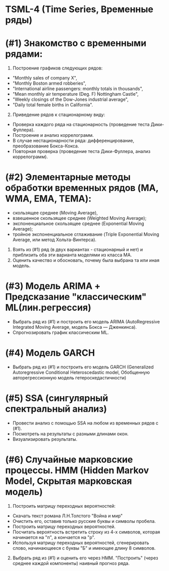 # TSML-4 (Time Series, Временные ряды)

# (#1) Знакомство с временными рядами:
1. Построение графиков следующих рядов:
 - "Monthly sales of company X",
 - "Monthly Boston armed robberies",
 - "International airline passengers: monthly totals in thousands",
 - "Mean monthly air temperature (Deg. F) Nottingham Castle",
 - "Weekly closings of the Dow-Jones industrial average",
 - "Daily total female births in California".
2.  Приведение рядов к стационарному виду:
- Проверка каждого ряда на стационарность (проведение теста Дики-Фуллера). 
- Построение и анализ коррелограмм. 
- В случае нестационарности ряда: дифференцирование, преобразование Бокса-Кокса.
- Повторная проверка (проведение теста Дики-Фуллера, анализ коррелограмм).

# (#2) Элементарные методы обработки временных рядов (MA, WMA, EMA, TEMA):
- скользящее среднее (Moving Average), 
- взвешенное скользящее среднее (Weighted Moving Average);
- экспоненциальное скользящее среднее (Exponential Moving Average);
- тройное экспоненциальное сглаживание (Triple Exponential Moving Average, или метод Хольта-Винтерса).
1. Взять из (#1) ряд (в двух вариантах - стационарный и нет) и приблизить оба эти варианта моделями из класса MA. 
2. Оценить качество и обосновать, почему была выбрана та или иная модель.

# (#3) Модель ARIMA + Предсказание "классическим" ML(лин.регрессия)
- Выбрать ряд из (#1) и построить его модель ARIMA (AutoRegressive Integrated Moving Average, модель Бокса — Дженкинса). 
- Спрогнозировать график классическим ML.

# (#4) Модель GARCH
- Выбрать ряд из (#1) и построить его модель GARCH 
(Generalized Autoregressive Conditional Heteroscedastic model, Обобщенную авторегрессионную модель гетероскедастичности)

# (#5) SSA (сингулярный спектральный анализ)
- Провести анализ с помощью SSA на любом из временных рядов с (#1). 
- Посмотреть на результаты с разными длинами окон. 
- Визуализировать результаты.

# (#6) Случайные марковские процессы. HMM (Hidden Markov Model, Скрытая марковская модель)
1. Построить матрицу переходных вероятностей:
- Скачать текст романа Л.Н.Толстого "Война и мир" 
- Очистить его, оставив только русские буквы и символы пробела. 
- Построить матрицу переходных вероятностей. 
- Посчитать вероятность встретить строку из 4-х символов, которая начинается на "п", а кончается на "р". 
- Используя матрицу переходных вероятностей, сгенерировать слово, начинающееся с буквы "Б" и имеющее длину 8 символов.

2. Выбрать ряд из (#1) и оценить его через HMM. "Построить" (через среднее каждой компоненты) наивный прогноз ряда.
